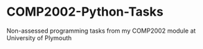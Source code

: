 # COMP2002-Python-Tasks
Non-assessed programming tasks from my COMP2002 module at University of Plymouth
